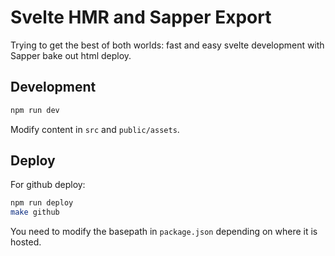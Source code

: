 # Svelte HMR and Sapper Export

Trying to get the best of both worlds: fast and easy svelte development with Sapper bake out html deploy.

## Development

```bash
npm run dev
```

Modify content in `src` and `public/assets`.

## Deploy

For github deploy:

```bash
npm run deploy
make github
```

You need to modify the basepath in `package.json` depending on where it is hosted.
